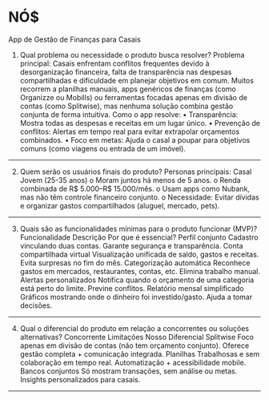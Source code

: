 # NÓ$

App de Gestão de Finanças para Casais
1. Qual problema ou necessidade o produto busca resolver?
Problema principal:
Casais enfrentam conflitos frequentes devido à desorganização financeira, falta de transparência nas despesas compartilhadas e dificuldade em planejar objetivos em comum. Muitos recorrem a planilhas manuais, apps genéricos de finanças (como Organizze ou Mobills) ou ferramentas focadas apenas em divisão de contas (como Splitwise), mas nenhuma solução combina gestão conjunta de forma intuitiva.
Como o app resolve:
•	Transparência: Mostra todas as despesas e receitas em um lugar único.
•	Prevenção de conflitos: Alertas em tempo real para evitar extrapolar orçamentos combinados.
•	Foco em metas: Ajuda o casal a poupar para objetivos comuns (como viagens ou entrada de um imóvel).
________________________________________
2. Quem serão os usuários finais do produto?
Personas principais:
	Casal Jovem (25-35 anos)
o	Moram juntos há menos de 5 anos.
o	Renda combinada de R$ 5.000–R$ 15.000/mês.
o	Usam apps como Nubank, mas não têm controle financeiro conjunto.
o	Necessidade: Evitar dívidas e organizar gastos compartilhados (aluguel, mercado, pets).
________________________________________
3. Quais são as funcionalidades mínimas para o produto funcionar (MVP)?
Funcionalidade	Descrição	Por que é essencial?
Perfil conjunto	Cadastro vinculando duas contas.	Garante segurança e transparência.
Conta compartilhada virtual	Visualização unificada de saldo, gastos e receitas.	Evita surpresas no fim do mês.
Categorização automática	Reconhece gastos em mercados, restaurantes, contas, etc.	Elimina trabalho manual.
Alertas personalizados	Notifica quando o orçamento de uma categoria está perto do limite.	Previne conflitos.
Relatório mensal simplificado	Gráficos mostrando onde o dinheiro foi investido/gasto.	Ajuda a tomar decisões.
________________________________________
4. Qual o diferencial do produto em relação a concorrentes ou soluções alternativas?
Concorrente	Limitações	Nosso Diferencial
Splitwise	Foco apenas em divisão de contas (não tem orçamento conjunto).	Oferece gestão completa + comunicação integrada.
Planilhas	Trabalhosas e sem colaboração em tempo real.	Automatização + acessibilidade mobile.
Bancos conjuntos	Só mostram transações, sem análise ou metas.	Insights personalizados para casais.
________________________________________
